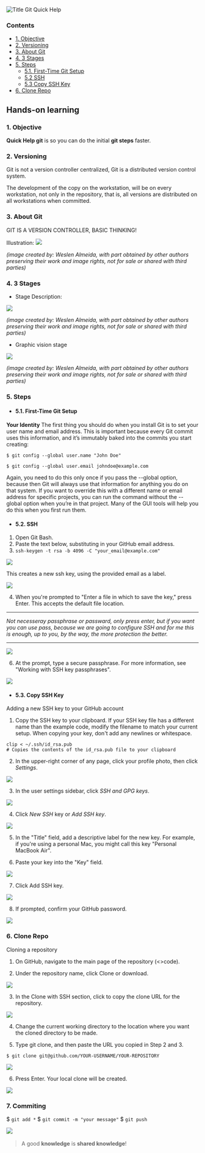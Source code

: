<img src="https://github.com/weslen02/git-quick-help-to-start/blob/master/img/GIT%20TITLE%20ICON%20QUICK%20HELP.png" alt="Title Git Quick Help" class="center">


  ### Contents
- [1. Objective](#1-objective)
- [2. Versioning](#2-versioning)
- [3. About Git](#3-about-git)
- [4. 3 Stages](#4-3-stages)
- [5. Steps](#5-steps)
  - [5.1. First-Time Git Setup](#51-first-time-git-setup)
  - [5.2 SSH](#52-ssh)
  - [5.3 Copy SSH Key](#53-copy-ssh-key)
- [6. Clone Repo](#4-clone-repo)


## Hands-on learning

 ### 1. Objective
**Quick Help git** is so you can do the initial **git steps** faster.

### 2. Versioning
Git is not a version controller centralized, Git is a distributed version control system.

The development of the copy on the workstation, will be on every workstation, not only in the repository, that is, all versions are distributed on all workstations when committed.

### 3. About Git
GIT IS A VERSION CONTROLLER, BASIC THINKING!

Illustration:
<img src="https://github.com/weslen02/git-quick-help-to-start/blob/master/img/illustration.jpg" class="center">

*(image created by: Weslen Almeida, with part obtained by other authors preserving their work and image rights, not for sale or shared with third parties)*

### 4. 3 Stages
- Stage Description:
<img src="https://github.com/weslen02/git-quick-help-to-start/blob/master/img/stages-description.jpg" class="center">

*(image created by: Weslen Almeida, with part obtained by other authors preserving their work and image rights, not for sale or shared with third parties)*

- Graphic vision stage
<img src="https://github.com/weslen02/git-quick-help-to-start/blob/master/img/graphic-vision-stage.jpg" class="center">

*(image created by: Weslen Almeida, with part obtained by other authors preserving their work and image rights, not for sale or shared with third parties)*

### 5. Steps
  - #### 5.1. First-Time Git Setup
**Your Identity**
The first thing you should do when you install Git is to set your user name and email address. This is important because every Git commit uses this information, and it’s immutably baked into the commits you start creating:

`$ git config --global user.name "John Doe"`

`$ git config --global user.email johndoe@example.com`

Again, you need to do this only once if you pass the --global option, because then Git will always use that information for anything you do on that system. If you want to override this with a different name or email address for specific projects, you can run the command without the --global option when you’re in that project.
Many of the GUI tools will help you do this when you first run them.

- #### 5.2. SSH
1. Open Git Bash.
2. Paste the text below, substituting in your GitHub email address.
3. `ssh-keygen -t rsa -b 4096 -C "your_email@example.com"`

<img src="https://github.com/weslen02/git-quick-help-to-start/blob/master/img/5-2-ssh-iii.jpg" class="center">
  
This creates a new ssh key, using the provided email as a label.
  
<img src="https://github.com/weslen02/git-quick-help-to-start/blob/master/img/5-2-ssh-img01.jpg" class="center">

4.	When you're prompted to "Enter a file in which to save the key," press Enter. This accepts the default file location.

---
*Not necesseray passphrase or passward, only press enter, but if you want you can use pass, because we are going to configure SSH and for me this is enough, up to you, by the way, the more protection the better.*
***
 
<img src="https://github.com/weslen02/git-quick-help-to-start/blob/master/img/5-2-ssh-v.jpg" class="center">

6.	At the prompt, type a secure passphrase. For more information, see "Working with SSH key passphrases".
  
<img src="https://github.com/weslen02/git-quick-help-to-start/blob/master/img/5-2-ssh-vii.jpg" class="center">

- #### 5.3. Copy SSH Key
Adding a new SSH key to your GitHub account

1.	Copy the SSH key to your clipboard.
If your SSH key file has a different name than the example code, modify the filename to match your current setup. When copying your key, don't add any newlines or whitespace.

```console
clip < ~/.ssh/id_rsa.pub
# Copies the contents of the id_rsa.pub file to your clipboard
```

2.	In the upper-right corner of any page, click your profile photo, then click *Settings*.

<img src="https://github.com/weslen02/git-quick-help-to-start/blob/master/img/5-3-cp-ssh-ii.png" class="center">

3.	In the user settings sidebar, click *SSH and GPG keys*.

<img src="https://github.com/weslen02/git-quick-help-to-start/blob/master/img/5-3-cp-ssh-iii.png" class="center">

4.	Click *New SSH* key or *Add SSH key*.

<img src="https://github.com/weslen02/git-quick-help-to-start/blob/master/img/5-3-cp-ssh-iv.png" class="center">

5.	In the "Title" field, add a descriptive label for the new key. For example, if you're using a personal Mac, you might call this key "Personal MacBook Air".

6.	Paste your key into the "Key" field.
<img src="https://github.com/weslen02/git-quick-help-to-start/blob/master/img/5-3-cp-ssh-vi.png" class="center">

7.	Click Add SSH key.
<img src="https://github.com/weslen02/git-quick-help-to-start/blob/master/img/5-3-cp-ssh-vii.png" class="center">

8.	If prompted, confirm your GitHub password.
<img src="https://github.com/weslen02/git-quick-help-to-start/blob/master/img/5-3-cp-ssh-viii.png" class="center">


### 6. Clone Repo
Cloning a repository

1.	On GitHub, navigate to the main page of the repository (<>code).

2.	Under the repository name, click Clone or download.

<img src="https://github.com/weslen02/git-quick-help-to-start/blob/master/img/6-clone-ii.png" class="center">

3.	In the Clone with SSH section, click to copy the clone URL for the repository.

<img src="https://github.com/weslen02/git-quick-help-to-start/blob/master/img/6-clone-iii.png" class="center">

4.  Change the current working directory to the location where you want the cloned directory to be made.

5.	Type git clone, and then paste the URL you copied in Step 2 and 3.

`$ git clone git@github.com/YOUR-USERNAME/YOUR-REPOSITORY`


<img src="https://github.com/weslen02/git-quick-help-to-start/blob/master/img/6-clone-v.png" class="center">

6.	Press Enter. Your local clone will be created.
<img src="https://github.com/weslen02/git-quick-help-to-start/blob/master/img/6-clone-vi.png" class="center">

### 7. Commiting
$ `git add *`
$ `git commit -m "your message"`
$ `git push`

<img src="https://github.com/weslen02/git-quick-help-to-start/blob/master/img/5-commiting.png" class="center">

<img src="" class="center">


> A good **knowledge** is **shared knowledge**!
